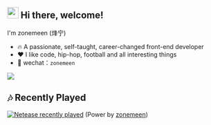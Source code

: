 ## <img src="https://emojis.slackmojis.com/emojis/images/1579216111/7550/pikachu_wave.gif?1579216111" width="26" /> Hi there, welcome!

I'm zonemeen (烽宁)

- 🔥 A passionate, self-taught, career-changed front-end developer
- ❤️ I like code, hip-hop, football and all interesting things
- 💬 wechat：`zonemeen`

<img src="https://github-readme-stats.vercel.app/api?username=zonemeen&show_icons=true&theme=tokyonight&hide_border=true" />

## 🎶 Recently Played

[![Netease recently played](https://netease-recent-profile.vercel.app/?id=126764012&theme=card&show_random=1&size=300)](https://netease-recent-profile.vercel.app/?id=126764012&theme=card&show_random=1&size=300) (Power by [zonemeen](https://github.com/zonemeen/netease-recent-profile))

